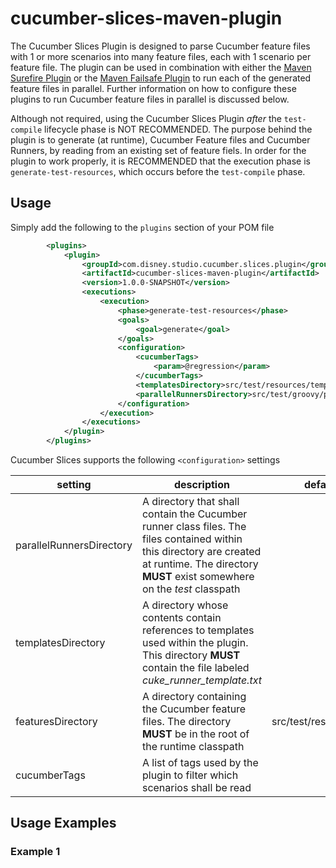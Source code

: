 # cucumber-slices-maven-plugin
The Cucumber Slices Plugin is designed to parse Cucumber feature files with 1 or more scenarios into many feature files, each with 1 scenario per feature file. The plugin can be used in combination with either the [Maven Surefire Plugin](http://maven.apache.org/surefire/maven-surefire-plugin/) or the [Maven Failsafe Plugin](http://maven.apache.org/surefire/maven-failsafe-plugin/) to run each of the generated feature files in parallel. Further information on how to configure these plugins to run Cucumber feature files in parallel is discussed below.

Although not required, using the Cucumber Slices Plugin _after_ the `test-compile` lifecycle phase is NOT RECOMMENDED.  The purpose behind the plugin is to generate (at runtime), Cucumber Feature files and Cucumber Runners, by reading from an existing set of feature fiels.  In order for the plugin to work properly, it is RECOMMENDED that the execution phase is `generate-test-resources`, which occurs before the `test-compile` phase.

## Usage

Simply add the following to the `plugins` section of your POM file

```xml
        <plugins>
            <plugin>
                <groupId>com.disney.studio.cucumber.slices.plugin</groupId>
                <artifactId>cucumber-slices-maven-plugin</artifactId>
                <version>1.0.0-SNAPSHOT</version>
                <executions>
                    <execution>
                        <phase>generate-test-resources</phase>
                        <goals>
                            <goal>generate</goal>
                        </goals>
                        <configuration>
                            <cucumberTags>
                                <param>@regression</param>
                            </cucumberTags>
                            <templatesDirectory>src/test/resources/templates</templatesDirectory>
                            <parallelRunnersDirectory>src/test/groovy/parallel_runners</parallelRunnersDirectory>
                        </configuration>
                    </execution>
                </executions>
            </plugin>
        </plugins>
```

Cucumber Slices supports the following `<configuration>` settings

setting | description | default value | property | required
--------|-------------|----------------|----------|----------
parallelRunnersDirectory | A directory that shall contain the Cucumber runner class files. The files contained within this directory are created at runtime. The directory **MUST** exist somewhere on the _test_ classpath | | parallelRunnersDirectory | YES |
templatesDirectory | A directory whose contents contain references to templates used within the plugin. This directory **MUST** contain the file labeled _cuke_runner_template.txt_| | templatesDirectory | YES |
featuresDirectory | A directory containing the Cucumber feature files. The directory **MUST** be in the root of the runtime classpath | src/test/resources/features | featuresDirectory | YES |
cucumberTags | A list of tags used by the plugin to filter which scenarios shall be read | | cucumberTags | NO |

## Usage Examples

### Example 1

